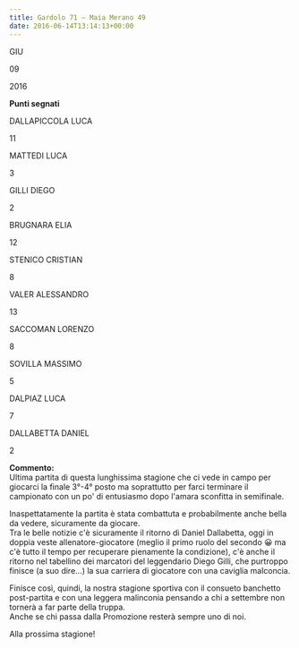 ```yaml
---
title: Gardolo 71 – Maia Merano 49
date: 2016-06-14T13:14:13+00:00
---
```

GIU

09

2016

**Punti segnati**

DALLAPICCOLA LUCA

11

MATTEDI LUCA

3

GILLI DIEGO

2

BRUGNARA ELIA

12

STENICO CRISTIAN

8

VALER ALESSANDRO

13

SACCOMAN LORENZO

8

SOVILLA MASSIMO

5

DALPIAZ LUCA

7

DALLABETTA DANIEL

2

**Commento:**  
Ultima partita di questa lunghissima stagione che ci vede in campo per giocarci la finale 3°-4° posto ma soprattutto per farci terminare il campionato con un po' di entusiasmo dopo l'amara sconfitta in semifinale.

Inaspettatamente la partita è stata combattuta e probabilmente anche bella da vedere, sicuramente da giocare.  
Tra le belle notizie c'è sicuramente il ritorno di Daniel Dallabetta, oggi in doppia veste allenatore-giocatore (meglio il primo ruolo del secondo 😀 ma c'è tutto il tempo per recuperare pienamente la condizione), c'è anche il ritorno nel tabellino dei marcatori del leggendario Diego Gilli, che purtroppo finisce (a suo dire…) la sua carriera di giocatore con una caviglia malconcia.

Finisce così, quindi, la nostra stagione sportiva con il consueto banchetto post-partita e con una leggera malinconia pensando a chi a settembre non tornerà a far parte della truppa.  
Anche se chi passa dalla Promozione resterà sempre uno di noi.

Alla prossima stagione!